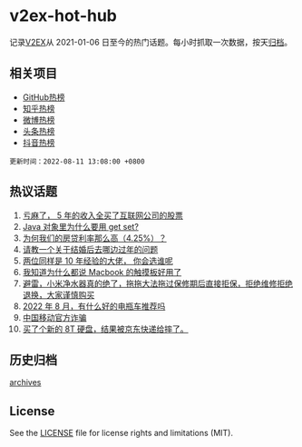 # v2ex-hot-hub

 记录[V2EX](https://www.v2ex.com/)从 2021-01-06 日至今的热门话题。每小时抓取一次数据，按天[归档](archives)。
 
 ## 相关项目

- [GitHub热榜](https://github.com/snaildev/github-hot-hub)
- [知乎热榜](https://github.com/snaildev/zhihu-hot-hub)
- [微博热榜](https://github.com/snaildev/weibo-hot-hub)
- [头条热榜](https://github.com/snaildev/toutiao-hot-hub)
- [抖音热榜](https://github.com/snaildev/douyin-hot-hub)


 `更新时间：2022-08-11 13:08:00 +0800`

## 热议话题

1. [亏麻了， 5 年的收入全买了互联网公司的股票](https://www.v2ex.com/t/871922)
1. [Java 对象里为什么要用 get set?](https://www.v2ex.com/t/872064)
1. [为何我们的房贷利率那么高（4.25%）？](https://www.v2ex.com/t/872081)
1. [请教一个关于结婚后去哪边过年的问题](https://www.v2ex.com/t/872020)
1. [两位同样是 10 年经验的大佬， 你会选谁呢](https://www.v2ex.com/t/871987)
1. [我知道为什么都说 Macbook 的触摸板好用了](https://www.v2ex.com/t/872012)
1. [避雷，小米净水器真的绝了，拖拖大法拖过保修期后直接拒保，拒绝维修拒绝退换，大家谨慎购买](https://www.v2ex.com/t/871986)
1. [2022 年 8 月，有什么好的电瓶车推荐吗](https://www.v2ex.com/t/871924)
1. [中国移动官方诈骗](https://www.v2ex.com/t/872095)
1. [买了个新的 8T 硬盘，结果被京东快递给摔了。](https://www.v2ex.com/t/871950)

## 历史归档

[archives](archives)

## License

See the [LICENSE](LICENSE) file for license rights and limitations (MIT).
